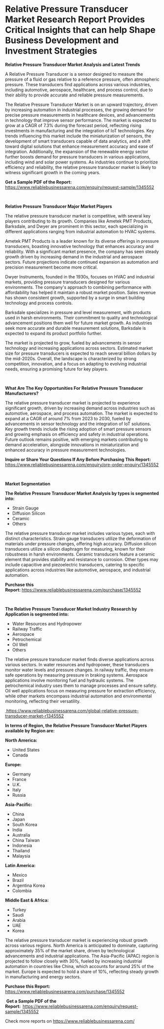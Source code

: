 <p><h1>Relative Pressure Transducer Market Research Report Provides Critical Insights that can help Shape Business Development and Investment Strategies</h1></p><p><strong>Relative Pressure Transducer Market Analysis and Latest Trends</strong></p>
<p><p>A Relative Pressure Transducer is a sensor designed to measure the pressure of a fluid or gas relative to a reference pressure, often atmospheric pressure. These transducers find applications across various industries, including automotive, aerospace, healthcare, and process control, due to their ability to provide accurate and reliable pressure measurements. </p><p>The Relative Pressure Transducer Market is on an upward trajectory, driven by increasing automation in industrial processes, the growing demand for precise pressure measurements in healthcare devices, and advancements in technology that improve sensor performance. The market is expected to grow at a CAGR of 7.3% during the forecast period, reflecting rising investments in manufacturing and the integration of IoT technologies. Key trends influencing this market include the miniaturization of sensors, the development of smart transducers capable of data analytics, and a shift toward digital solutions that enhance measurement accuracy and ease of integration. Additionally, the expansion of the renewable energy sector further boosts demand for pressure transducers in various applications, including wind and solar power systems. As industries continue to prioritize efficiency and reliability, the relative pressure transducer market is likely to witness significant growth in the coming years.</p></p>
<p><strong>Get a Sample PDF of the Report:&nbsp;</strong> <a href="https://www.reliablebusinessarena.com/enquiry/request-sample/1345552?utm_campaign=3559&utm_medium=2&utm_source=Github&utm_content=ia&utm_term=09042025&utm_id=relative-pressure-transducer">https://www.reliablebusinessarena.com/enquiry/request-sample/1345552</a></p>
<p>&nbsp;</p>
<p><strong>Relative Pressure Transducer Major Market Players</strong></p>
<p><p>The relative pressure transducer market is competitive, with several key players contributing to its growth. Companies like Ametek PMT Products, Barksdale, and Dwyer are prominent in this sector, each specializing in different applications ranging from industrial automation to HVAC systems.</p><p>Ametek PMT Products is a leader known for its diverse offerings in pressure transducers, boasting innovative technology that enhances accuracy and reliability. With a significant market presence, the company has seen steady growth driven by increasing demand in the industrial and aerospace sectors. Future projections indicate continued expansion as automation and precision measurement become more critical.</p><p>Dwyer Instruments, founded in the 1930s, focuses on HVAC and industrial markets, providing pressure transducers designed for various environments. The company's approach to combining performance with affordability has helped it maintain a robust market position. Sales revenue has shown consistent growth, supported by a surge in smart building technology and process controls.</p><p>Barksdale specializes in pressure and level measurement, with products used in harsh environments. Their commitment to quality and technological advancement positions them well for future market growth. As industries seek more accurate and durable measurement solutions, Barksdale is expected to expand its product portfolio further.</p><p>The market is projected to grow, fueled by advancements in sensor technology and increasing applications across sectors. Estimated market size for pressure transducers is expected to reach several billion dollars by the mid-2020s. Overall, the landscape is characterized by strong competition, innovation, and a focus on adapting to evolving industrial needs, ensuring a promising future for key players.</p></p>
<p>&nbsp;</p>
<p><strong>What Are The Key Opportunities For Relative Pressure Transducer Manufacturers?</strong></p>
<p><p>The relative pressure transducer market is projected to experience significant growth, driven by increasing demand across industries such as automotive, aerospace, and process automation. The market is expected to expand at a CAGR of around 7% from 2023 to 2030, fueled by advancements in sensor technology and the integration of IoT solutions. Key growth trends include the rising adoption of smart pressure sensors and growing emphasis on efficiency and safety in industrial operations. Future outlook remains positive, with emerging markets contributing to demand acceleration, alongside innovations in miniaturization and enhanced accuracy in pressure measurement technologies.</p></p>
<p><strong>Inquire or Share Your Questions If Any Before Purchasing This Report:</strong> <a href="https://www.reliablebusinessarena.com/enquiry/pre-order-enquiry/1345552?utm_campaign=3559&utm_medium=2&utm_source=Github&utm_content=ia&utm_term=09042025&utm_id=relative-pressure-transducer">https://www.reliablebusinessarena.com/enquiry/pre-order-enquiry/1345552</a></p>
<p>&nbsp;</p>
<p><strong>Market Segmentation</strong></p>
<p><strong>The Relative Pressure Transducer Market Analysis by types is segmented into:</strong></p>
<p><ul><li>Strain Gauge</li><li>Diffusion Silicon</li><li>Ceramic</li><li>Others</li></ul></p>
<p><p>The relative pressure transducer market includes various types, each with distinct characteristics. Strain gauge transducers utilize the deformation of materials under pressure changes, offering high accuracy. Diffusion silicon transducers utilize a silicon diaphragm for measuring, known for their robustness in harsh environments. Ceramic transducers feature a ceramic element that provides stability and resistance to corrosion. Other types may include capacitive and piezoelectric transducers, catering to specific applications across industries like automotive, aerospace, and industrial automation.</p></p>
<p><strong>Purchase this Report:&nbsp;</strong><a href="https://www.reliablebusinessarena.com/purchase/1345552?utm_campaign=3559&utm_medium=2&utm_source=Github&utm_content=ia&utm_term=09042025&utm_id=relative-pressure-transducer">https://www.reliablebusinessarena.com/purchase/1345552</a></p>
<p>&nbsp;</p>
<p><strong>The Relative Pressure Transducer Market Industry Research by Application is segmented into:</strong></p>
<p><ul><li>Water Resources and Hydropower</li><li>Railway Traffic</li><li>Aerospace</li><li>Petrochemical</li><li>Oil Well</li><li>Others</li></ul></p>
<p><p>The relative pressure transducer market finds diverse applications across various sectors. In water resources and hydropower, these transducers monitor water levels and pressure changes. In railway traffic, they ensure safe operations by measuring pressure in braking systems. Aerospace applications involve monitoring fuel and hydraulic systems. The petrochemical industry uses them to manage processes and ensure safety. Oil well applications focus on measuring pressure for extraction efficiency, while other markets encompass industrial automation and environmental monitoring, reflecting their versatility.</p></p>
<p><a href="https://www.reliablebusinessarena.com/global-relative-pressure-transducer-market-r1345552?utm_campaign=3559&utm_medium=2&utm_source=Github&utm_content=ia&utm_term=09042025&utm_id=relative-pressure-transducer">&nbsp;https://www.reliablebusinessarena.com/global-relative-pressure-transducer-market-r1345552</a></p>
<p><strong>In terms of Region, the Relative Pressure Transducer Market Players available by Region are:</strong></p>
<p>
    <p> <strong> North America: </strong>
        <ul>
            <li>United States</li>
            <li>Canada</li>
        </ul>
        </p> 
    <p> <strong> Europe: </strong>
        <ul>
            <li>Germany</li>
            <li>France</li>
            <li>U.K.</li>
            <li>Italy</li>
            <li>Russia</li>
        </ul>
        </p> 
    <p> <strong> Asia-Pacific: </strong>
        <ul>
            <li>China</li>
            <li>Japan</li>
            <li>South Korea</li>
            <li>India</li>
            <li>Australia</li>
            <li>China Taiwan</li>
            <li>Indonesia</li>
            <li>Thailand</li>
            <li>Malaysia</li>
        </ul>
        </p> 
    <p> <strong> Latin America: </strong>
        <ul>
            <li>Mexico</li>
            <li>Brazil</li>
            <li>Argentina Korea</li>
            <li>Colombia</li>
        </ul>
        </p> 
    <p> <strong> Middle East & Africa: </strong>
        <ul>
            <li>Turkey</li>
            <li>Saudi</li>
            <li>Arabia</li>
            <li>UAE</li>
            <li>Korea</li>
        </ul>
    </p>
    </p>
<p><p>The relative pressure transducer market is experiencing robust growth across various regions. North America is anticipated to dominate, capturing approximately 35% of the market share, driven by technological advancements and industrial applications. The Asia-Pacific (APAC) region is projected to follow closely with 30%, fueled by increasing industrial automation in countries like China, which accounts for around 25% of the market. Europe is expected to hold a share of 10%, reflecting steady growth in manufacturing and energy sectors.</p></p>
<p><strong>Purchase this Report: </strong><a href="https://www.reliablebusinessarena.com/purchase/1345552?utm_campaign=3559&utm_medium=2&utm_source=Github&utm_content=ia&utm_term=09042025&utm_id=relative-pressure-transducer">https://www.reliablebusinessarena.com/purchase/1345552</a></p>
<p>&nbsp;<strong>Get a Sample PDF of the Report:&nbsp;&nbsp;</strong><a href="https://www.reliablebusinessarena.com/enquiry/request-sample/1345552?utm_campaign=3559&utm_medium=2&utm_source=Github&utm_content=ia&utm_term=09042025&utm_id=relative-pressure-transducer">https://www.reliablebusinessarena.com/enquiry/request-sample/1345552</a></p>
<p><strong></strong></p>
<p>Check more reports on <a href="https://www.reliablebusinessarena.com/?utm_campaign=3559&utm_medium=2&utm_source=Github&utm_content=ia&utm_term=09042025&utm_id=relative-pressure-transducer">https://www.reliablebusinessarena.com/</a></p>